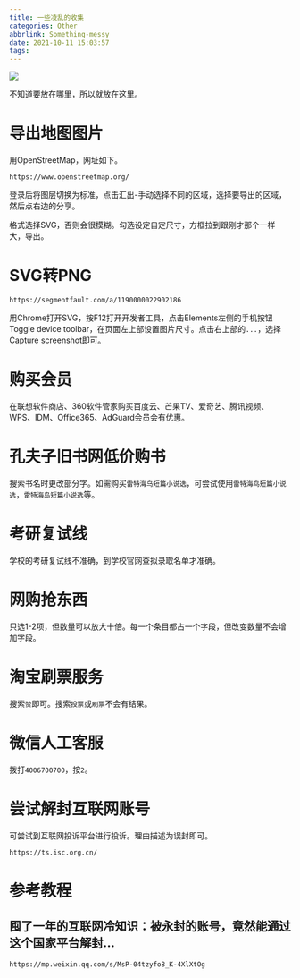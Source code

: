 ```yaml
---
title: 一些凌乱的收集
categories: Other
abbrlink: Something-messy
date: 2021-10-11 15:03:57
tags:
---
```


![](https://tva1.sinaimg.cn/large/008vxvgGgy1h8vqen6pcoj30xc0irgph.jpg)

不知道要放在哪里，所以就放在这里。

<!-- more -->

# 导出地图图片

用OpenStreetMap，网址如下。

```
https://www.openstreetmap.org/
```

登录后将图层切换为标准，点击汇出-手动选择不同的区域，选择要导出的区域，然后点右边的分享。

格式选择SVG，否则会很模糊。勾选设定自定尺寸，方框拉到跟刚才那个一样大，导出。

# SVG转PNG

```
https://segmentfault.com/a/1190000022902186
```

用Chrome打开SVG，按F12打开开发者工具，点击Elements左侧的手机按钮Toggle device toolbar，在页面左上部设置图片尺寸。点击右上部的`...`，选择Capture screenshot即可。

# 购买会员

在联想软件商店、360软件管家购买百度云、芒果TV、爱奇艺、腾讯视频、WPS、IDM、Office365、AdGuard会员会有优惠。

# 孔夫子旧书网低价购书

搜索书名时更改部分字。如需购买`雷特海乌短篇小说选`，可尝试使用`雷特海鸟短篇小说选`，`雷特海岛短篇小说选`等。

# 考研复试线

学校的考研复试线不准确，到学校官网查拟录取名单才准确。

# 网购抢东西

只选1-2项，但数量可以放大十倍。每一个条目都占一个字段，但改变数量不会增加字段。

# 淘宝刷票服务

搜索`赞`即可。搜索`投票`或`刷票`不会有结果。

# 微信人工客服

拨打`4006700700`，按`2`。

# 尝试解封互联网账号

可尝试到互联网投诉平台进行投诉。理由描述为误封即可。

```
https://ts.isc.org.cn/
```

# 参考教程

## 囤了一年的互联网冷知识：被永封的账号，竟然能通过这个国家平台解封...

```
https://mp.weixin.qq.com/s/MsP-04tzyfo8_K-4XlXtOg
```
